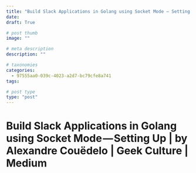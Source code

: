 ```yaml
---
title: "Build Slack Applications in Golang using Socket Mode — Setting Up | by Alexandre Couëdelo | Geek Culture | Medium"
date: 
draft: True

# post thumb
image: ""

# meta description
description: ""

# taxonomies
categories:
  - 97555aa0-039c-4023-a2d7-bc79cfe8a741
tags:

# post type
type: "post"
---
```


# Build Slack Applications in Golang using Socket Mode — Setting Up | by Alexandre Couëdelo | Geek Culture | Medium